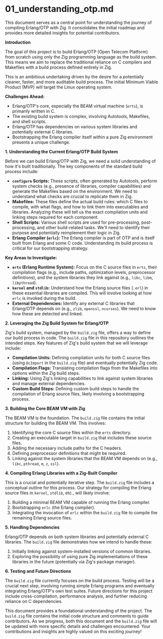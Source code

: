 # 01_understanding_otp.md

This document serves as a central point for understanding the journey of compiling Erlang/OTP with Zig. It consolidates the initial roadmap and provides more detailed insights for potential contributors.

**Introduction**

The goal of this project is to build Erlang/OTP (Open Telecom Platform) from scratch using only the Zig programming language as the build system. This means we aim to replace the traditional reliance on C compilers and Makefiles with a build process defined entirely in Zig.

This is an ambitious undertaking driven by the desire for a potentially cleaner, faster, and more auditable build process. The initial Minimum Viable Product (MVP) will target the Linux operating system.

**Challenges Ahead:**

* Erlang/OTP's core, especially the BEAM virtual machine (`erts`), is primarily written in C.
* The existing build system is complex, involving Autotools, Makefiles, and shell scripts.
* Erlang/OTP has dependencies on various system libraries and potentially external C libraries.
* Bootstrapping the Erlang compiler itself within a pure Zig environment presents a unique challenge.

**1. Understanding the Current Erlang/OTP Build System**

Before we can build Erlang/OTP with Zig, we need a solid understanding of how it's built traditionally. The key components of the standard build process include:

* **`configure` Scripts:** These scripts, often generated by Autotools, perform system checks (e.g., presence of libraries, compiler capabilities) and generate the Makefiles based on the environment. We need to understand what checks are crucial to replicate them in Zig.
* **Makefiles:** These files define the actual build rules: which C files to compile, with what flags, and how to link them into executables and libraries. Analyzing these will tell us the exact compilation units and linking steps required for each component.
* **Shell Scripts:** Various shell scripts are used for pre-processing, post-processing, and other build-related tasks. We'll need to identify their purpose and potentially reimplement their logic in Zig.
* **Erlang Compiler (`erlc`):** The Erlang compiler is part of OTP and is itself built from Erlang and some C code. Understanding its build process is critical for our bootstrapping strategy.

**Key Areas to Investigate:**

* **`erts` (Erlang Runtime System):** Focus on the C source files in `erts`, their compilation flags (e.g., include paths, optimization levels, preprocessor definitions), and the system libraries they link against (e.g., `libc`, `libm`, `libpthread`).
* **`kernel` and `stdlib`:** Understand how the Erlang source files (`.erl`) in these essential libraries are compiled. This will involve looking at how `erlc` is invoked during the build.
* **External Dependencies:** Identify any external C libraries that Erlang/OTP depends on (e.g., `zlib`, `openssl`, `ncurses`). We need to know how these are detected and linked.

**2. Leveraging the Zig Build System for Erlang/OTP**

Zig's build system, managed by the `build.zig` file, offers a way to define our build process in code. The `build.zig` file in this repository outlines the intended steps. Key features of Zig's build system that we will leverage include:

* **Compilation Units:** Defining compilation units for both C source files (using `@cImport` in the `build.zig` file) and eventually potentially Zig code.
* **Compilation Flags:** Translating compilation flags from the Makefiles into options within the Zig build steps.
* **Linking:** Using Zig's linking capabilities to link against system libraries and manage external dependencies.
* **Custom Build Steps:** Defining custom build steps to handle the compilation of Erlang source files, likely involving a bootstrapping process.

**3. Building the Core BEAM VM with Zig**

The BEAM VM is the foundation. The `build.zig` file contains the initial structure for building the BEAM VM. This involves:

1.  Identifying the core C source files within the `erts` directory.
2.  Creating an executable target in `build.zig` that includes these source files.
3.  Adding the necessary include paths for the C headers.
4.  Defining preprocessor definitions that might be required.
5.  Linking against the system libraries that the BEAM VM depends on (e.g., `libc`, `pthread`, `m`, `z`, `ssl`).

**4. Compiling Erlang Libraries with a Zig-Built Compiler**

This is a crucial and potentially iterative step. The `build.zig` file includes a conceptual outline for this process. Our strategy for compiling the Erlang source files in `kernel`, `stdlib`, etc., will likely involve:

1.  Building a minimal BEAM VM capable of running the Erlang compiler.
2.  Bootstrapping `erlc` (the Erlang compiler).
3.  Integrating the invocation of `erlc` within the `build.zig` file to compile the remaining Erlang source files.

**5. Handling Dependencies**

Erlang/OTP depends on both system libraries and potentially external C libraries. The `build.zig` file demonstrates how we intend to handle these:

1.  Initially linking against system-installed versions of common libraries.
2.  Exploring the possibility of using pure Zig implementations of these libraries in the future (potentially via Zig's package manager).

**6. Testing and Future Directions**

The `build.zig` file currently focuses on the build process. Testing will be a crucial next step, involving running simple Erlang programs and eventually integrating Erlang/OTP's own test suites. Future directions for this project include cross-compilation, performance analysis, and further reducing reliance on C dependencies.

This document provides a foundational understanding of the project. The `build.zig` file contains the initial code structure and comments to guide contributors. As we progress, both this document and the `build.zig` file will be updated with more specific details and challenges encountered. Your contributions and insights are highly valued on this exciting journey!
